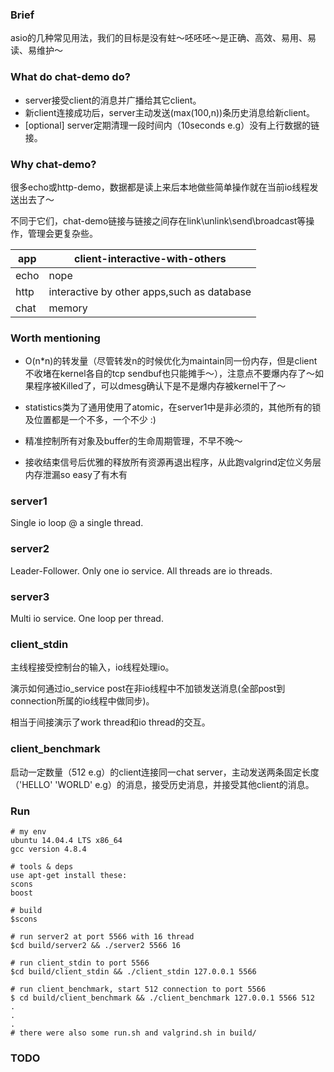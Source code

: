 ### Brief

asio的几种常见用法，我们的目标是没有蛀～呸呸呸～是正确、高效、易用、易读、易维护～

### What do chat-demo do?

* server接受client的消息并广播给其它client。
* 新client连接成功后，server主动发送(max(100,n))条历史消息给新client。
* [optional] server定期清理一段时间内（10seconds e.g）没有上行数据的链接。

### Why chat-demo?

很多echo或http-demo，数据都是读上来后本地做些简单操作就在当前io线程发送出去了～

不同于它们，chat-demo链接与链接之间存在link\unlink\send\broadcast等操作，管理会更复杂些。

| app  | client-interactive-with-others |
| ---  | --- |
| echo | nope |
| http | interactive by other apps,such as database |
| chat | memory |

### Worth mentioning

* O(n*n)的转发量（尽管转发n的时候优化为maintain同一份内存，但是client不收堵在kernel各自的tcp sendbuf也只能摊手～），注意点不要爆内存了～如果程序被Killed了，可以dmesg确认下是不是爆内存被kernel干了～

* statistics类为了通用使用了atomic，在server1中是非必须的，其他所有的锁及位置都是一个不多，一个不少 :)

* 精准控制所有对象及buffer的生命周期管理，不早不晚～

* 接收结束信号后优雅的释放所有资源再退出程序，从此跑valgrind定位义务层内存泄漏so easy了有木有

### server1

Single io loop @ a single thread.

### server2

Leader-Follower. Only one io service. All threads are io threads.

### server3

Multi io service. One loop per thread.

### client_stdin

主线程接受控制台的输入，io线程处理io。

演示如何通过io_service post在非io线程中不加锁发送消息(全部post到connection所属的io线程中做同步)。

相当于间接演示了work thread和io thread的交互。

### client_benchmark

启动一定数量（512 e.g）的client连接同一chat server，主动发送两条固定长度（'HELLO' 'WORLD' e.g）的消息，接受历史消息，并接受其他client的消息。

### Run

```
# my env
ubuntu 14.04.4 LTS x86_64
gcc version 4.8.4

# tools & deps
use apt-get install these:
scons
boost

# build
$scons

# run server2 at port 5566 with 16 thread
$cd build/server2 && ./server2 5566 16

# run client_stdin to port 5566
$cd build/client_stdin && ./client_stdin 127.0.0.1 5566

# run client_benchmark, start 512 connection to port 5566
$ cd build/client_benchmark && ./client_benchmark 127.0.0.1 5566 512
.
.
.
# there were also some run.sh and valgrind.sh in build/
```

### TODO


